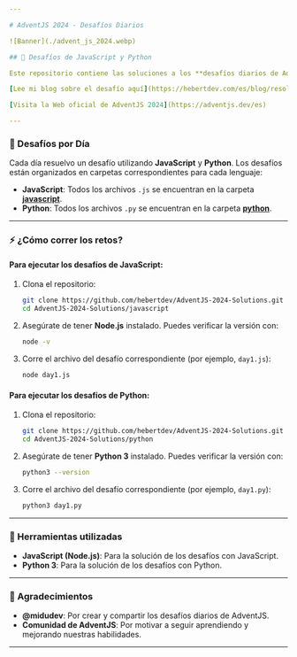 ```yaml
---

# AdventJS 2024 - Desafíos Diarios

![Banner](./advent_js_2024.webp)

## 🚀 Desafíos de JavaScript y Python

Este repositorio contiene las soluciones a los **desafíos diarios de AdventJS 2024**. Cada día, resolveremos un nuevo reto propuesto por **@midudev** para mejorar nuestras habilidades en **JavaScript** y **Python** durante el mes de diciembre. ¡Acompáñame en este viaje de aprendizaje y mejora continua!

[Lee mi blog sobre el desafío aquí](https://hebertdev.com/es/blog/resolviendo-los-desafios-dia-a-dia-del-adventjs-2024-mejorando-en-javascript)

[Visita la Web oficial de AdventJS 2024](https://adventjs.dev/es)

---
```


### 📅 Desafíos por Día

Cada día resuelvo un desafío utilizando **JavaScript** y **Python**. Los desafíos están organizados en carpetas correspondientes para cada lenguaje:

- **JavaScript**: Todos los archivos `.js` se encuentran en la carpeta [**javascript**](./javascript).
- **Python**: Todos los archivos `.py` se encuentran en la carpeta [**python**](./python).

---

### ⚡️ ¿Cómo correr los retos?

#### Para ejecutar los desafíos de JavaScript:

1. Clona el repositorio:

   ```bash
   git clone https://github.com/hebertdev/AdventJS-2024-Solutions.git
   cd AdventJS-2024-Solutions/javascript
   ```

2. Asegúrate de tener **Node.js** instalado. Puedes verificar la versión con:

   ```bash
   node -v
   ```

3. Corre el archivo del desafío correspondiente (por ejemplo, `day1.js`):

   ```bash
   node day1.js
   ```

#### Para ejecutar los desafíos de Python:

1. Clona el repositorio:

   ```bash
   git clone https://github.com/hebertdev/AdventJS-2024-Solutions.git
   cd AdventJS-2024-Solutions/python
   ```

2. Asegúrate de tener **Python 3** instalado. Puedes verificar la versión con:

   ```bash
   python3 --version
   ```

3. Corre el archivo del desafío correspondiente (por ejemplo, `day1.py`):

   ```bash
   python3 day1.py
   ```

---

### 🌟 Herramientas utilizadas

- **JavaScript (Node.js)**: Para la solución de los desafíos con JavaScript.
- **Python 3**: Para la solución de los desafíos con Python.

---

### 🎉 Agradecimientos

- **@midudev**: Por crear y compartir los desafíos diarios de AdventJS.
- **Comunidad de AdventJS**: Por motivar a seguir aprendiendo y mejorando nuestras habilidades.

---
